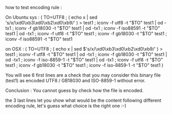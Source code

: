 

how to test encoding rule : 

On Ubuntu sys : 
( TO=UTF8 ; ( echo x | sed 's/x/\xd0\xb3\xd0\xb2\xd0\xb9/' ) > test1 ; iconv -f utf8 -t "$TO" test1 | od -tx1 ; iconv -f gb18030 -t "$TO" test1 | od -tx1 ; iconv -f iso88591 -t "$TO" test1 | od -tx1 ; iconv -f utf8 -t "$TO" test1 ; iconv -f gb18030 -t "$TO" test1 ; iconv -f iso88591 -t "$TO" test1


on OSX : 
( TO=UTF8 ; ( echo x | sed $'s/x/\xd0\xb3\xd0\xb2\xd0\xb9/' ) > test1 ; iconv -f utf8 -t "$TO" test1 | od -tx1 ; iconv -f gb18030 -t "$TO" test1 | od -tx1 ; iconv -f iso-8859-1 -t "$TO" test1 | od -tx1 ; iconv -f utf8 -t "$TO" test1 ; iconv -f gb18030 -t "$TO" test1 ; iconv -f iso-8859-1 -t "$TO" test1 ) 


You will see 6 first lines are a check that you may consider this binary file (test1) as encoded UTF8 / GB18030 and ISO-8859-1 without error. 

Conclusion : 
You cannot guess by check  how the file is encoded.


the 3 last lines let you show what would be the content following different encoding rule, let's guess what choice is the right one :-)

